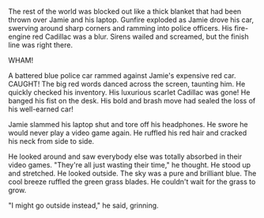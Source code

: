 The rest of the world was blocked out like a thick blanket that had been thrown over Jamie and his laptop. Gunfire exploded as Jamie drove his car, swerving around sharp corners and ramming into police officers. His fire-engine red Cadillac was a blur. Sirens wailed and screamed, but the finish line was right there.

WHAM!

A battered blue police car rammed against Jamie's expensive red car. CAUGHT! The big red words danced across the screen, taunting him. He quickly checked his inventory. His luxurious scarlet Cadillac was gone! He banged his fist on the desk. His bold and brash move had sealed the loss of his well-earned car!

Jamie slammed his laptop shut and tore off his headphones. He swore he would never play a video game again. He ruffled his red hair and cracked his neck from side to side.

He looked around and saw everybody else was totally absorbed in their video games. "They're all just wasting their time," he thought. He stood up and stretched. He looked outside. The sky was a pure and brilliant blue. The cool breeze ruffled the green grass blades. He couldn't wait for the grass to grow.

"I might go outside instead," he said, grinning.
